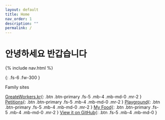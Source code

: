 ```yaml
---
layout: default
title: Home
nav_order: 1
description: ""
permalink: /
---
```


# 안녕하세요 반갑습니다

{% include nav.html %}

{: .fs-6 .fw-300 }

Family sites

[GreateWorkers.kr](https://greateworkers.kr){: .btn .btn-primary .fs-5 .mb-4 .mb-md-0 .mr-2 } 
[Petitions](https://petitions.greateworkers.kr){: .btn .btn-primary .fs-5 .mb-4 .mb-md-0 .mr-2 } 
[Playground](https://playground.greateworkers.kr){: .btn .btn-primary .fs-5 .mb-4 .mb-md-0 .mr-2 } 
[My Food](https://myfood.greateworkers.kr){: .btn .btn-primary .fs-5 .mb-4 .mb-md-0 .mr-2 } 
[View it on GitHub](https://github.com/greateworkers/greateworkers.github.io){: .btn .fs-5 .mb-4 .mb-md-0 }
